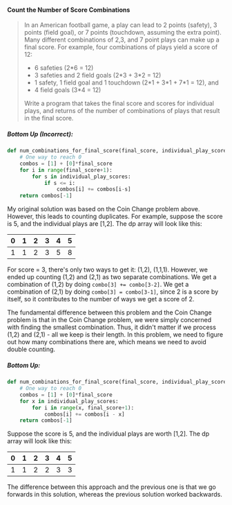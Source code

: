 #### Count the Number of Score Combinations

> In an American football game, a play can lead to 2 points \(safety\), 3 points \(field goal\), or 7 points \(touchdown, assuming the extra point\). Many different combinations of 2,3, and 7 point plays can make up a final score. For example, four combinations of plays yield a score of 12:
>
> * 6 safeties \(2\*6 = 12\)
> * 3 safeties and 2 field goals \(2\*3 + 3\*2 = 12\)
> * 1 safety, 1 field goal and 1 touchdown \(2\*1 + 3\*1 + 7\*1 = 12\), and 
> * 4 field goals \(3\*4 = 12\)
>
> Write a program that takes the final score and scores for individual plays, and returns of the number of combinations of plays that result in the final score.

##### Bottom Up \(Incorrect\):

```py
def num_combinations_for_final_score(final_score, individual_play_scores):
    # One way to reach 0
    combos = [1] + [0]*final_score
    for i in range(final_score+1):
        for s in individual_play_scores:
            if s <= i:
                combos[i] += combos[i-s]
    return combos[-1]
```

My original solution was based on the Coin Change problem above. However, this leads to counting duplicates. For example, suppose the score is 5, and the individual plays are \[1,2\]. The dp array will look like this:

| 0 | 1 | 2 | 3 | 4 | 5 |
| :--- | :--- | :--- | :--- | :--- | :--- |
| 1 | 1 | 2 | 3 | 5 | 8 |

For score = 3, there's only two ways to get it: \(1,2\), \(1,1,1\). However, we ended up counting \(1,2\) and \(2,1\) as two separate combinations. We get a combination of \(1,2\) by doing `combo[3] += combo[3-2]`. We get a combination of \(2,1\) by doing `combo[3] = combo[3-1]`, since 2 is a score by itself, so it contributes to the number of ways we get a score of 2.

The fundamental difference between this problem and the Coin Change problem is that in the Coin Change problem, we were simply concerned with finding the smallest combination. Thus, it didn't matter if we process \(1,2\) and \(2,1\) - all we keep is their length. In this problem, we need to figure out how many combinations there are, which means we need to avoid double counting.

##### Bottom Up:

```py
def num_combinations_for_final_score(final_score, individual_play_scores):
    # One way to reach 0
    combos = [1] + [0]*final_score
    for x in individual_play_scores:
        for i in range(x, final_score+1):
            combos[i] += combos[i - x]
    return combos[-1]
```

Suppose the score is 5, and the individual plays are worth \[1,2\]. The dp array will look like this:

| 0 | 1 | 2 | 3 | 4 | 5 |
| :--- | :--- | :--- | :--- | :--- | :--- |
| 1 | 1 | 2 | 2 | 3 | 3 |

The difference between this approach and the previous one is that we go forwards in this solution, whereas the previous solution worked backwards. 

